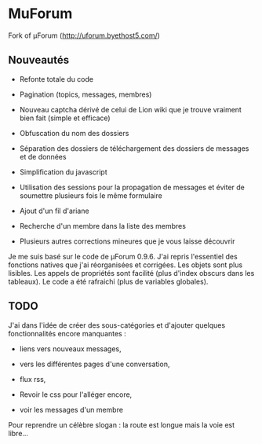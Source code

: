 MuForum
=======

Fork of µForum (http://uforum.byethost5.com/)

Nouveautés
---
* Refonte totale du code

* Pagination (topics, messages, membres)

* Nouveau captcha dérivé de celui de Lion wiki que je trouve vraiment bien fait (simple et efficace)

* Obfuscation du nom des dossiers

* Séparation des dossiers de téléchargement des dossiers de messages et de données

* Simplification du javascript

* Utilisation des sessions pour la propagation de messages et éviter de soumettre plusieurs fois le même formulaire

* Ajout d'un fil d'ariane

* Recherche d'un membre dans la liste des membres

* Plusieurs autres corrections mineures que je vous laisse découvrir

Je me suis basé sur le code de µForum 0.9.6. J'ai repris l'essentiel des fonctions natives que j'ai réorganisées et corrigées.
Les objets sont plus lisibles. Les appels de propriétés sont facilité (plus d'index obscurs dans les tableaux). Le code a été rafraichi (plus de variables globales).

TODO
---

J'ai dans l'idée de créer des sous-catégories et d'ajouter quelques fonctionnalités encore manquantes :

* liens vers nouveaux messages,

* vers les différentes pages d'une conversation,

* flux rss,

* Revoir le css pour l'alléger encore,

* voir les messages d'un membre

Pour reprendre un célèbre slogan : la route est longue mais la voie est libre...
